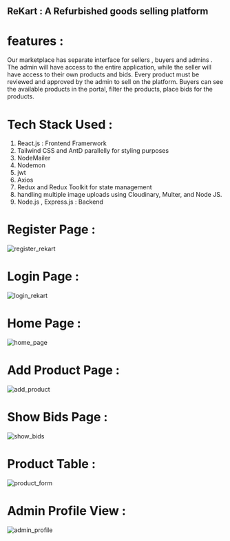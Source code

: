 ##      ReKart : A Refurbished goods selling platform
# features : 
Our marketplace has separate interface for sellers , buyers and admins . The admin will have access to the entire application, while the seller will have access to their own products and bids. Every product must be reviewed and approved by the admin to sell on the platform.
Buyers can see the available products in the portal, filter the products, place bids for the products.

# Tech Stack Used : 

1. React.js : Frontend Framerwork
2. Tailwind CSS and AntD parallelly for styling purposes
3. NodeMailer
4. Nodemon
5. jwt
6. Axios
7. Redux and Redux Toolkit for state management
8. handling multiple image uploads using Cloudinary, Multer, and Node JS.
9. Node.js , Express.js : Backend

# Register Page : 

![register_rekart](https://github.com/Adityaweb3/ReKart/assets/100551659/f74dfe4b-dfc0-44ff-83aa-e02e926807ce)

# Login Page : 

![login_rekart](https://github.com/Adityaweb3/ReKart/assets/100551659/da0c2c68-4832-444e-8d77-8923531950e1)

# Home Page : 
![home_page](https://github.com/Adityaweb3/ReKart/assets/100551659/1cffbc09-df31-4bef-b954-83dcaf350a9b)

# Add Product Page : 
![add_product](https://github.com/Adityaweb3/ReKart/assets/100551659/27422072-e5aa-47f9-a737-eadf25743162)

# Show Bids Page : 
![show_bids](https://github.com/Adityaweb3/ReKart/assets/100551659/c7ed1c09-eeb4-4473-88ba-6f5e63eaa1c1)


# Product Table :
![product_form](https://github.com/Adityaweb3/ReKart/assets/100551659/51abef2a-c21f-43a5-9039-f23aed2a2373)

# Admin Profile View : 
![admin_profile](https://github.com/Adityaweb3/ReKart/assets/100551659/55d58a84-bd39-4b1c-9678-3376a52c44e9)






